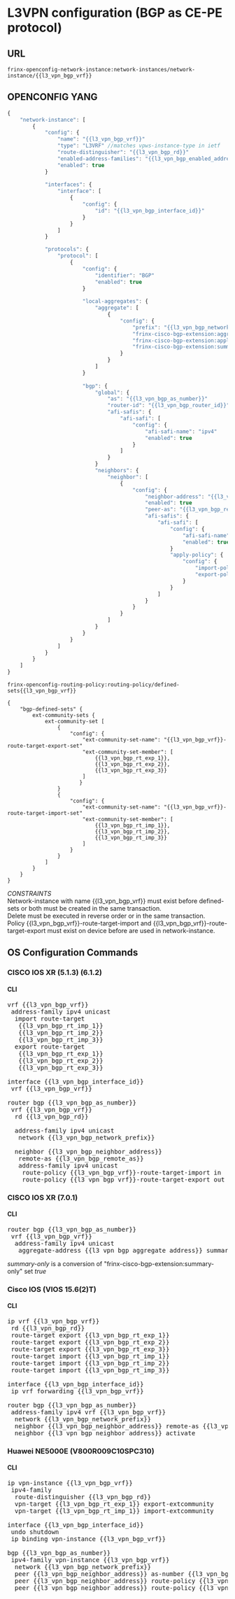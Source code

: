 # L3VPN configuration (BGP as CE-PE protocol)

## URL

```
frinx-openconfig-network-instance:network-instances/network-instance/{{l3_vpn_bgp_vrf}}
```

## OPENCONFIG YANG

```javascript
{
    "network-instance": [
        {
            "config": {
                "name": "{{l3_vpn_bgp_vrf}}"
                "type": "L3VRF" //matches vpws-instance-type in ietf
                "route-distinguisher": "{{l3_vpn_bgp_rd}}"
                "enabled-address-families": "{{l3_vpn_bgp_enabled_address_families}}"
                "enabled": true
            }
            
            "interfaces": {
                "interface": [
                    {
                        "config": {
                            "id": "{{l3_vpn_bgp_interface_id}}"
                        }
                    }
                ]
            }

            "protocols": {
                "protocol": [
                    {
                        "config": {
                            "identifier": "BGP"
                            "enabled": true
                        }
                        
                        "local-aggregates": {
                            "aggregate": [
                                {
                                    "config": {
                                        "prefix": "{{l3_vpn_bgp_network_prefix}}",
                                        "frinx-cisco-bgp-extension:aggregate-address": "{{l3_vpn_bgp_aggregate_address}}",
                                        "frinx-cisco-bgp-extension:apply-policy": "{{network_prefix_rpl}}",
                                        "frinx-cisco-bgp-extension:summary-only": true,
                                    }
                                }
                            ]
                        }
                        
                        "bgp": {
                            "global": {
                                "as": "{{l3_vpn_bgp_as_number}}"
                                "router-id": "{{l3_vpn_bgp_router_id}}"
                                "afi-safis": {
                                    "afi-safi": [
                                        "config": {
                                            "afi-safi-name": "ipv4"
                                            "enabled": true
                                        }
                                    ]
                                }
                            }
                            "neighbors": {
                                "neighbor": [
                                    {
                                        "config": {
                                            "neighbor-address": "{{l3_vpn_bgp_neighbor_address}}"
                                            "enabled": true
                                            "peer-as": "{{l3_vpn_bgp_remote_as}}"
                                            "afi-safis": {
                                                "afi-safi": [
                                                    "config": {
                                                        "afi-safi-name": "ipv4"
                                                        "enabled": true
                                                    }
                                                    "apply-policy": {
                                                        "config": {
                                                            "import-policy": "{{l3_vpn_bgp_vrf}}-route-target-import"
                                                            "export-policy": "{{l3_vpn_bgp_vrf}}-route-target-export"
                                                        }
                                                    }
                                                ]
                                            }
                                        }
                                    }
                                ]
                            }
                        }
                    }
                ]
            }
        }
    ]
}
```

```
frinx-openconfig-routing-policy:routing-policy/defined-sets{{l3_vpn_bgp_vrf}}
```

```
{
    "bgp-defined-sets" {
        ext-community-sets {
            ext-community-set [
                {            
                    "config": {
                        "ext-community-set-name": "{{l3_vpn_bgp_vrf}}-route-target-export-set"
                        "ext-community-set-member": [
                            {{l3_vpn_bgp_rt_exp_1}},
                            {{l3_vpn_bgp_rt_exp_2}},
                            {{l3_vpn_bgp_rt_exp_3}}
                        ]
                       }
                }
                {            
                    "config": {
                        "ext-community-set-name": "{{l3_vpn_bgp_vrf}}-route-target-import-set"
                        "ext-community-set-member": [
                            {{l3_vpn_bgp_rt_imp_1}},
                            {{l3_vpn_bgp_rt_imp_2}},
                            {{l3_vpn_bgp_rt_imp_3}}
                        ]
                    }
                }
            ]
        }
    }
}
```
*CONSTRAINTS*  
Network-instance with name {{l3_vpn_bgp_vrf}} must exist before defined-sets or both must be created in the same transaction.  
Delete must be executed in reverse order or in the same transaction.  
Policy {{l3_vpn_bgp_vrf}}-route-target-import and {{l3_vpn_bgp_vrf}}-route-target-export must exist on device before are used in network-instance.

## OS Configuration Commands

### CISCO IOS XR (5.1.3) (6.1.2)

#### CLI

<pre>
vrf {{l3_vpn_bgp_vrf}}
 address-family ipv4 unicast
  import route-target 
   {{l3_vpn_bgp_rt_imp_1}}
   {{l3_vpn_bgp_rt_imp_2}}
   {{l3_vpn_bgp_rt_imp_3}}
  export route-target 
   {{l3_vpn_bgp_rt_exp_1}}
   {{l3_vpn_bgp_rt_exp_2}}
   {{l3_vpn_bgp_rt_exp_3}}

interface {{l3_vpn_bgp_interface_id}}
 vrf {{l3_vpn_bgp_vrf}}
 
router bgp {{l3_vpn_bgp_as_number}}
 vrf {{l3_vpn_bgp_vrf}}
  rd {{l3_vpn_bgp_rd}}
  
  address-family ipv4 unicast
   network {{l3_vpn_bgp_network_prefix}}
   
  neighbor {{l3_vpn_bgp_neighbor_address}}
   remote-as {{l3_vpn_bgp_remote_as}}
   address-family ipv4 unicast
    route-policy {{l3_vpn_bgp_vrf}}-route-target-import in
    route-policy {{l3_vpn_bgp_vrf}}-route-target-export out
</pre>

### CISCO IOS XR (7.0.1)

#### CLI

<pre>
router bgp {{l3_vpn_bgp_as_number}}
 vrf {{l3_vpn_bgp_vrf}}
  address-family ipv4 unicast
   aggregate-address {{l3_vpn_bgp_aggregate_address}} summary-only route-policy {{network_prefix_rpl}}
</pre>

*summary-only* is a conversion of "frinx-cisco-bgp-extension:summary-only" set *true* 

### Cisco IOS (VIOS 15.6(2)T)

#### CLI

<pre>
ip vrf {{l3_vpn_bgp_vrf}}
 rd {{l3_vpn_bgp_rd}}
 route-target export {{l3_vpn_bgp_rt_exp_1}}
 route-target export {{l3_vpn_bgp_rt_exp_2}}
 route-target export {{l3_vpn_bgp_rt_exp_3}}
 route-target import {{l3_vpn_bgp_rt_imp_1}}
 route-target import {{l3_vpn_bgp_rt_imp_2}}
 route-target import {{l3_vpn_bgp_rt_imp_3}}

interface {{l3_vpn_bgp_interface_id}}
 ip vrf forwarding {{l3_vpn_bgp_vrf}}

router bgp {{l3_vpn_bgp_as_number}}
 address-family ipv4 vrf {{l3_vpn_bgp_vrf}}
  network {{l3_vpn_bgp_network_prefix}}
  neighbor {{l3_vpn_bgp_neighbor_address}} remote-as {{l3_vpn_bgp_remote_as}}
  neighbor {{l3_vpn_bgp_neighbor_address}} activate
</pre>

### Huawei NE5000E (V800R009C10SPC310)

#### CLI

<pre>
ip vpn-instance {{l3_vpn_bgp_vrf}}
 ipv4-family
  route-distinguisher {{l3_vpn_bgp_rd}}
  vpn-target {{l3_vpn_bgp_rt_exp_1}} export-extcommunity
  vpn-target {{l3_vpn_bgp_rt_imp_1}} import-extcommunity
  
interface {{l3_vpn_bgp_interface_id}}
 undo shutdown
 ip binding vpn-instance {{l3_vpn_bgp_vrf}}

bgp {{l3_vpn_bgp_as_number}}
 ipv4-family vpn-instance {{l3_vpn_bgp_vrf}}
  network {{l3_vpn_bgp_network_prefix}}
  peer {{l3_vpn_bgp_neighbor_address}} as-number {{l3_vpn_bgp_remote_as}}
  peer {{l3_vpn_bgp_neighbor_address}} route-policy {{l3_vpn_bgp_vrf}}-route-target-import import
  peer {{l3_vpn_bgp_neighbor_address}} route-policy {{l3_vpn_bgp_vrf}}-route-target-export export
</pre>
